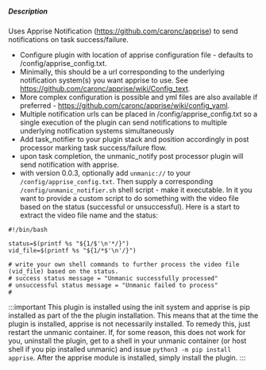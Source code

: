 
##### Description
Uses Apprise Notification (https://github.com/caronc/apprise) to send notifications on task success/failure.

- Configure plugin with location of apprise configuration file - defaults to /config/apprise_config.txt.
- Minimally, this should be a url corresponding to the underlying notification system(s) you want apprise to use.  See https://github.com/caronc/apprise/wiki/Config_text.
- More complex configuration is possible and yml files are also available if preferred - https://github.com/caronc/apprise/wiki/config_yaml.
- Multiple notification urls can be placed in /config/apprise_config.txt so a single execution of the plugin can send notifications to multiple underlying notification systems simultaneously
- Add task_notifier to your plugin stack and position accordingly in post processor marking task success/failure flow.
- upon task completion, the unmanic_notify post processor plugin will send notification with apprise.
- with version 0.0.3, optionally add `unmanic://` to your `/config/apprise_config.txt`.  Then supply a corresponding `/config/unmanic_notifier.sh` shell script - make it executable.  In it you want
to provide a custom script to do something with the video file based on the status (successful or unsuccessful).  Here is a start to extract the video file name and the status:

```
#!/bin/bash

status=$(printf %s "${1/$'\n'*/}")
vid_file=$(printf %s "${1/*$'\n'/}")

# write your own shell commands to further process the video file (vid_file) based on the status.
# success status message = "Unmanic successfully processed"
# unsuccessful status message = "Unmanic failed to process"
#
```

:::important
This plugin is installed using the init system and apprise is pip installed as part of the the plugin installation.  This means that at the time the plugin is installed, apprise is not necessarily installed.  To remedy this, just restart the unmanic container.  If, for some reason, this does not work for you, uninstall the plugin, get to a shell in your unmanic container (or host shell if you pip installed unmanic) and issue `python3 -m pip install apprise`.  After the apprise module is installed, simply install the plugin.
:::
